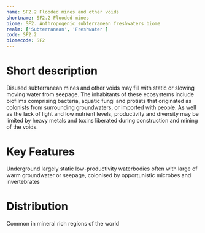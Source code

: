 ```yaml
---
name: SF2.2 Flooded mines and other voids
shortname: SF2.2 Flooded mines
biome: SF2. Anthropogenic subterranean freshwaters biome
realm: ['Subterranean', 'Freshwater']
code: SF2.2
biomecode: SF2
---
```

# Short description

Disused subterranean mines and other voids may fill with static or slowing moving water from seepage. The inhabitants of these ecosystems include biofilms comprising bacteria, aquatic fungi and protists that originated as colonists from surrounding groundwaters, or imported with people.  As well as the lack of light and low nutrient levels, productivity and diversity may be limited by heavy metals and toxins liberated during construction and mining of the voids.

# Key Features

Underground largely static low-productivity waterbodies often with large of warm groundwater or seepage, colonised by opportunistic microbes and invertebrates

# Distribution

Common in mineral rich regions of the world
